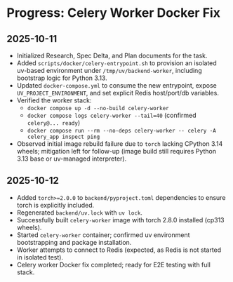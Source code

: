 # Progress: Celery Worker Docker Fix

## 2025-10-11
- Initialized Research, Spec Delta, and Plan documents for the task.
- Added `scripts/docker/celery-entrypoint.sh` to provision an isolated uv-based environment under `/tmp/uv/backend-worker`, including bootstrap logic for Python 3.13.
- Updated `docker-compose.yml` to consume the new entrypoint, expose `UV_PROJECT_ENVIRONMENT`, and set explicit Redis host/port/db variables.
- Verified the worker stack:
  - `docker compose up -d --no-build celery-worker`
  - `docker compose logs celery-worker --tail=40` (confirmed `celery@... ready`)
  - `docker compose run --rm --no-deps celery-worker -- celery -A celery_app inspect ping`
- Observed initial image rebuild failure due to `torch` lacking CPython 3.14 wheels; mitigation left for follow-up (image build still requires Python 3.13 base or uv-managed interpreter).

## 2025-10-12
- Added `torch>=2.0.0` to `backend/pyproject.toml` dependencies to ensure torch is explicitly included.
- Regenerated `backend/uv.lock` with `uv lock`.
- Successfully built `celery-worker` image with torch 2.8.0 installed (cp313 wheels).
- Started `celery-worker` container; confirmed uv environment bootstrapping and package installation.
- Worker attempts to connect to Redis (expected, as Redis is not started in isolated test).
- Celery worker Docker fix completed; ready for E2E testing with full stack.
